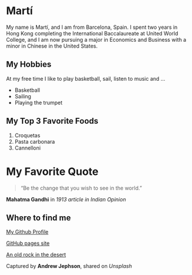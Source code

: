 # Martí
My name is Martí, and I am from Barcelona, Spain. I spent two years in Hong Kong completing the International Baccalaureate at United World College, and I am now pursuing a major in Economics and Business with a minor in Chinese in the United States.

## My Hobbies
At my free time I like to play basketball, sail, listen to music and ...
- Basketball
- Sailing
- Playing the trumpet
## My Top 3 Favorite Foods
1. Croquetas
2. Pasta carbonara
3. Cannelloni
# My Favorite Quote
> “Be the change that you wish to see in the world.” 

**Mahatma Gandhi** in *1913 article in Indian Opinion*
## Where to find me

[My Github Profile](https://github.com/MartiPeid)

[GitHub pages site](https://github.com/MartiPeid/cs3017-f25)

[An old rock in the desert](https://unsplash.com/es/fotos/vista-aerea-del-paisaje-urbano-qpWRtUL6NQ4)

Captured by **Andrew Jephson**, shared on *Unsplash*

